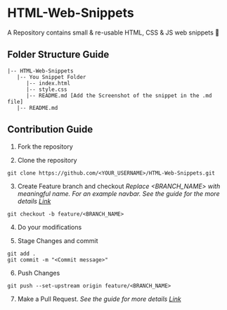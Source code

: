 # HTML-Web-Snippets

A Repository contains small &amp; re-usable HTML, CSS &amp; JS web snippets 🚀

## Folder Structure Guide

```
|-- HTML-Web-Snippets
   |-- You Snippet Folder
      |-- index.html
      |-- style.css
      |-- README.md [Add the Screenshot of the snippet in the .md file]
   |-- README.md
```

## Contribution Guide

1. Fork the repository

2. Clone the repository

```
git clone https://github.com/<YOUR_USERNAME>/HTML-Web-Snippets.git
```

3. Create Feature branch and checkout
   _Replace <BRANCH_NAME> with meaningful name. For an example navbar. See the guide for the more details [Link](https://www.atlassian.com/git/tutorials/comparing-workflows/feature-branch-workflow)_

```
git checkout -b feature/<BRANCH_NAME>
```

4. Do your modifications

5. Stage Changes and commit

```
git add .
git commit -m "<Commit message>"
```

6. Push Changes

```
git push --set-upstream origin feature/<BRANCH_NAME>
```

7. Make a Pull Request.
   _See the guide for more
   details [Link](https://docs.github.com/en/free-pro-team@latest/github/collaborating-with-issues-and-pull-requests/creating-a-pull-request)_
